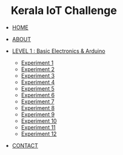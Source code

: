<!-- docs/_sidebar.md -->
<h1>&nbsp&nbsp Kerala IoT Challenge</h1>

* [HOME]()

* [ABOUT](about)

* [LEVEL 1 : Basic Electronics & Arduino](level-1/main)
  * [Experiment 1](level-1/exp-01)
  * [Experiment 2](level-1/exp-02)
  * [Experiment 3](level-1/exp-03)
  * [Experiment 4](level-1/exp-04)
  * [Experiment 5](level-1/exp-05)
  * [Experiment 6](level-1/exp-06)
  * [Experiment 7](level-1/exp-07)
  * [Experiment 8](level-1/exp-08)
  * [Experiment 9](level-1/exp-09)
  * [Experiment 10](level-1/exp-10)
  * [Experiment 11](level-1/exp-11)
  * [Experiment 12](level-1/exp-12)

* [CONTACT](contact)
